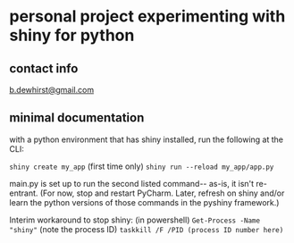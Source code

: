 # personal project experimenting with shiny for python

## contact info
b.dewhirst@gmail.com

## minimal documentation

with a python environment that has shiny installed, run the following at the CLI:

`shiny create my_app` (first time only)
`shiny run --reload my_app/app.py`

main.py is set up to run the second listed command-- as-is, it isn't re-entrant.
(For now, stop and restart PyCharm. Later, refresh on shiny and/or learn the python versions of those commands in the pyshiny framework.)


Interim workaround to stop shiny:
(in powershell)
`Get-Process -Name "shiny"`
(note the process ID)
`taskkill /F /PID (process ID number here)`